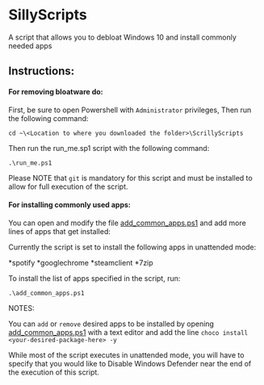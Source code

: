 # SillyScripts
A script that allows you to debloat Windows 10 and install commonly needed apps

## Instructions:

#### For removing bloatware do:

First, be sure to open Powershell with `Administrator` privileges,
Then run the following command:
```
cd ~\<Location to where you downloaded the folder>\ScrillyScripts 
```
Then run the run_me.sp1 script with the following command:
```
.\run_me.ps1
```
Please NOTE that `git` is mandatory for this script and must be installed to allow for full execution of the script.

#### For installing commonly used apps:

You can open and modify the file [add_common_apps.ps1](add_common_apps.ps1) and add more lines of apps that get installed:

Currently the script is set to install the following apps in unattended mode:

*spotify
*googlechrome
*steamclient
*7zip

To install the list of apps specified in the script, run:

```
.\add_common_apps.ps1
```

NOTES:

You can `add` or `remove` desired apps to be installed by opening [add_common_apps.ps1](add_common_apps.ps1) with a text editor
and add the line `choco install <your-desired-package-here> -y` 
 
While most of the script executes in unattended mode, you will have to specify that you would like to Disable Windows Defender near the end of the execution of this script.
